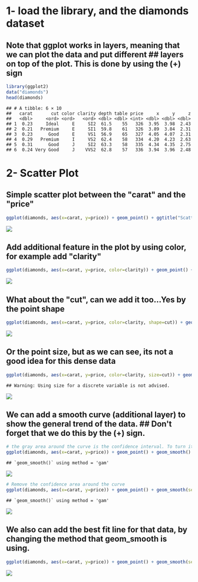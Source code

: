 1- load the library, and the diamonds dataset
=============================================

Note that ggplot works in layers, meaning that we can plot the data and put different \#\# layers on top of the plot. This is done by using the (+) sign
--------------------------------------------------------------------------------------------------------------------------------------------------------

``` r
library(ggplot2)
data("diamonds")
head(diamonds)
```

    ## # A tibble: 6 × 10
    ##   carat       cut color clarity depth table price     x     y     z
    ##   <dbl>     <ord> <ord>   <ord> <dbl> <dbl> <int> <dbl> <dbl> <dbl>
    ## 1  0.23     Ideal     E     SI2  61.5    55   326  3.95  3.98  2.43
    ## 2  0.21   Premium     E     SI1  59.8    61   326  3.89  3.84  2.31
    ## 3  0.23      Good     E     VS1  56.9    65   327  4.05  4.07  2.31
    ## 4  0.29   Premium     I     VS2  62.4    58   334  4.20  4.23  2.63
    ## 5  0.31      Good     J     SI2  63.3    58   335  4.34  4.35  2.75
    ## 6  0.24 Very Good     J    VVS2  62.8    57   336  3.94  3.96  2.48

2- Scatter Plot
===============

Simple scatter plot between the "carat" and the "price"
-------------------------------------------------------

``` r
ggplot(diamonds, aes(x=carat, y=price)) + geom_point() + ggtitle("Scatter plot") + xlab("carat (weight)") 
```

![](diamonds_ggplot_files/figure-markdown_github/unnamed-chunk-2-1.png)

Add additional feature in the plot by using color, for example add "clarity"
----------------------------------------------------------------------------

``` r
ggplot(diamonds, aes(x=carat, y=price, color=clarity)) + geom_point() + ggtitle("Scatter plot") + xlab("carat (weight)") 
```

![](diamonds_ggplot_files/figure-markdown_github/unnamed-chunk-3-1.png)

What about the "cut", can we add it too...Yes by the point shape
----------------------------------------------------------------

``` r
ggplot(diamonds, aes(x=carat, y=price, color=clarity, shape=cut)) + geom_point() + ggtitle("Scatter plot") + xlab("carat (weight)") 
```

![](diamonds_ggplot_files/figure-markdown_github/unnamed-chunk-4-1.png)

Or the point size, but as we can see, its not a good idea for this dense data
-----------------------------------------------------------------------------

``` r
ggplot(diamonds, aes(x=carat, y=price, color=clarity, size=cut)) + geom_point() + ggtitle("Scatter plot") + xlab("carat (weight)") 
```

    ## Warning: Using size for a discrete variable is not advised.

![](diamonds_ggplot_files/figure-markdown_github/unnamed-chunk-5-1.png)

We can add a smooth curve (additional layer) to show the general trend of the data. \#\# Don't forget that we do this by the (+) sign.
--------------------------------------------------------------------------------------------------------------------------------------

``` r
# the gray area around the curve is the confidence interval. To turn it off we can turn off the standard error option in geo_smooth.
ggplot(diamonds, aes(x=carat, y=price)) + geom_point() + geom_smooth() 
```

    ## `geom_smooth()` using method = 'gam'

![](diamonds_ggplot_files/figure-markdown_github/unnamed-chunk-6-1.png)

``` r
# Remove the confidence area around the curve
ggplot(diamonds, aes(x=carat, y=price)) + geom_point() + geom_smooth(se=FALSE) 
```

    ## `geom_smooth()` using method = 'gam'

![](diamonds_ggplot_files/figure-markdown_github/unnamed-chunk-7-1.png)

We also can add the best fit line for that data, by changing the method that geom\_smooth is using.
---------------------------------------------------------------------------------------------------

``` r
ggplot(diamonds, aes(x=carat, y=price)) + geom_point() + geom_smooth(se=FALSE, method=lm) 
```

![](diamonds_ggplot_files/figure-markdown_github/unnamed-chunk-8-1.png)
